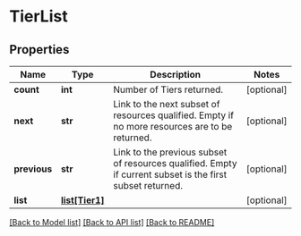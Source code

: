 # TierList

## Properties
Name | Type | Description | Notes
------------ | ------------- | ------------- | -------------
**count** | **int** | Number of Tiers returned.  | [optional] 
**next** | **str** | Link to the next subset of resources qualified. Empty if no more resources are to be returned.  | [optional] 
**previous** | **str** | Link to the previous subset of resources qualified. Empty if current subset is the first subset returned.  | [optional] 
**list** | [**list[Tier1]**](Tier1.md) |  | [optional] 

[[Back to Model list]](../README.md#documentation-for-models) [[Back to API list]](../README.md#documentation-for-api-endpoints) [[Back to README]](../README.md)


